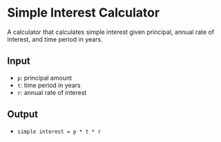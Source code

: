 # Simple Interest Calculator

A calculator that calculates simple interest given principal, annual rate of interest, and time period in years.

## Input
- `p`: principal amount  
- `t`: time period in years  
- `r`: annual rate of interest  

## Output
- `simple interest = p * t * r`
